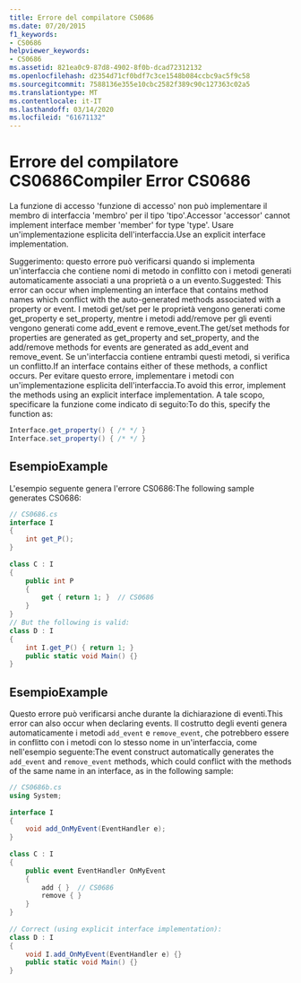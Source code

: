 ```yaml
---
title: Errore del compilatore CS0686
ms.date: 07/20/2015
f1_keywords:
- CS0686
helpviewer_keywords:
- CS0686
ms.assetid: 821ea0c9-87d8-4902-8f0b-dcad72312132
ms.openlocfilehash: d2354d71cf0bdf7c3ce1548b084ccbc9ac5f9c58
ms.sourcegitcommit: 7588136e355e10cbc2582f389c90c127363c02a5
ms.translationtype: MT
ms.contentlocale: it-IT
ms.lasthandoff: 03/14/2020
ms.locfileid: "61671132"
---
```

# <a name="compiler-error-cs0686"></a><span data-ttu-id="c85c0-102">Errore del compilatore CS0686</span><span class="sxs-lookup"><span data-stu-id="c85c0-102">Compiler Error CS0686</span></span>
<span data-ttu-id="c85c0-103">La funzione di accesso 'funzione di accesso' non può implementare il membro di interfaccia 'membro' per il tipo 'tipo'.</span><span class="sxs-lookup"><span data-stu-id="c85c0-103">Accessor 'accessor' cannot implement interface member 'member' for type 'type'.</span></span> <span data-ttu-id="c85c0-104">Usare un'implementazione esplicita dell'interfaccia.</span><span class="sxs-lookup"><span data-stu-id="c85c0-104">Use an explicit interface implementation.</span></span>  
  
 <span data-ttu-id="c85c0-105">Suggerimento: questo errore può verificarsi quando si implementa un'interfaccia che contiene nomi di metodo in conflitto con i metodi generati automaticamente associati a una proprietà o a un evento.</span><span class="sxs-lookup"><span data-stu-id="c85c0-105">Suggested: This error can occur when implementing an interface that contains method names which conflict with the auto-generated methods associated with a property or event.</span></span> <span data-ttu-id="c85c0-106">I metodi get/set per le proprietà vengono generati come get_property e set_property, mentre i metodi add/remove per gli eventi vengono generati come add_event e remove_event.</span><span class="sxs-lookup"><span data-stu-id="c85c0-106">The get/set methods for properties are generated as get_property and set_property, and the add/remove methods for events are generated as add_event and remove_event.</span></span> <span data-ttu-id="c85c0-107">Se un'interfaccia contiene entrambi questi metodi, si verifica un conflitto.</span><span class="sxs-lookup"><span data-stu-id="c85c0-107">If an interface contains either of these methods, a conflict occurs.</span></span> <span data-ttu-id="c85c0-108">Per evitare questo errore, implementare i metodi con un'implementazione esplicita dell'interfaccia.</span><span class="sxs-lookup"><span data-stu-id="c85c0-108">To avoid this error, implement the methods using an explicit interface implementation.</span></span> <span data-ttu-id="c85c0-109">A tale scopo, specificare la funzione come indicato di seguito:</span><span class="sxs-lookup"><span data-stu-id="c85c0-109">To do this, specify the function as:</span></span>  
  
```csharp  
Interface.get_property() { /* */ }  
Interface.set_property() { /* */ }  
```  
  
## <a name="example"></a><span data-ttu-id="c85c0-110">Esempio</span><span class="sxs-lookup"><span data-stu-id="c85c0-110">Example</span></span>  
 <span data-ttu-id="c85c0-111">L'esempio seguente genera l'errore CS0686:</span><span class="sxs-lookup"><span data-stu-id="c85c0-111">The following sample generates CS0686:</span></span>  
  
```csharp  
// CS0686.cs  
interface I  
{  
    int get_P();  
}  
  
class C : I  
{  
    public int P  
    {  
        get { return 1; }  // CS0686  
    }  
}  
// But the following is valid:  
class D : I  
{  
    int I.get_P() { return 1; }  
    public static void Main() {}  
}  
```  
  
## <a name="example"></a><span data-ttu-id="c85c0-112">Esempio</span><span class="sxs-lookup"><span data-stu-id="c85c0-112">Example</span></span>  
 <span data-ttu-id="c85c0-113">Questo errore può verificarsi anche durante la dichiarazione di eventi.</span><span class="sxs-lookup"><span data-stu-id="c85c0-113">This error can also occur when declaring events.</span></span>  <span data-ttu-id="c85c0-114">Il costrutto degli eventi genera automaticamente i metodi `add_event` e `remove_event`, che potrebbero essere in conflitto con i metodi con lo stesso nome in un'interfaccia, come nell'esempio seguente:</span><span class="sxs-lookup"><span data-stu-id="c85c0-114">The event construct automatically generates the `add_event` and `remove_event` methods, which could conflict with the methods of the same name in an interface, as in the following sample:</span></span>  
  
```csharp  
// CS0686b.cs  
using System;  
  
interface I  
{  
    void add_OnMyEvent(EventHandler e);  
}  
  
class C : I  
{  
    public event EventHandler OnMyEvent  
    {  
        add { }  // CS0686  
        remove { }  
    }  
}  
  
// Correct (using explicit interface implementation):  
class D : I  
{  
    void I.add_OnMyEvent(EventHandler e) {}  
    public static void Main() {}  
}  
```
